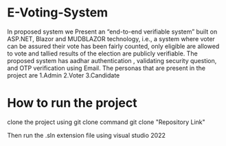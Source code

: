 # E-Voting-System

In proposed system we Present an “end-to-end verifiable system” built on ASP.NET, Blazor and MUDBLAZOR technology, i.e., a system where voter can be assured their vote has been fairly counted, only eligible are allowed to vote and tallied results of the election are publicly verifiable. The proposed system has aadhar authentication , validating security question, and OTP verification using Email.
The personas that are present in the project are
1.Admin
2.Voter
3.Candidate

# How to run the project
clone the project using git clone command
git clone "Repository Link"

Then run the .sln extension file using visual studio 2022
